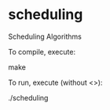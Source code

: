 # scheduling
Scheduling Algorithms

To compile, execute:

make

To run, execute (without <>):

./scheduling <fileName>